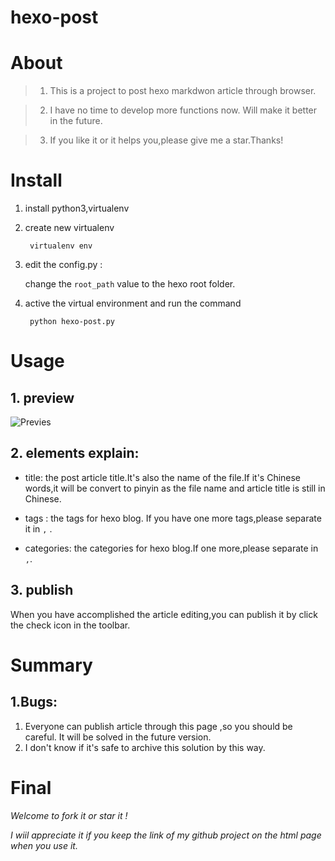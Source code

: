# hexo-post
# About
>1. This is a project to post hexo markdwon article through browser.

>2. I have no time to develop more functions now. Will make it better in the future.

>3. If you like it or it helps you,please give me a star.Thanks!

# Install
1. install python3,virtualenv

2. create new virtualenv

      ` virtualenv env`

3. edit the config.py :

      change the `root_path` value to the hexo root folder.
 
4. active the virtual environment and run the command

     ` python hexo-post.py`

# Usage

## 1. preview

![Previes](https://github.com/zc1024/hexo-post/blob/master/demo.png)

## 2. elements explain:
 
 - title: the post article title.It's also the name of the file.If it's Chinese words,it will be convert to pinyin as the file name and article title is still in Chinese.
 
 - tags : the tags for hexo blog. If you have one more tags,please separate it in `,` .
 
 - categories: the categories for hexo blog.If one more,please separate in `,`.

## 3. publish
  When you have accomplished the article editing,you can publish it by click the check icon in the toolbar.
  
# Summary

## 1.Bugs:
   1. Everyone can publish article through this page ,so you should be careful. It will be solved in the future version.
   2. I don't know if it's safe to archive this solution by this way.

# Final

*Welcome to fork it or star it !*

*I wiil appreciate it if you  keep the link of my github project on the html page when  you use it.*
